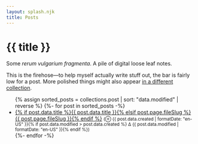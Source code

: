 ```yaml
---
layout: splash.njk
title: Posts
---
```

# {{ title }}
Some *rerum vulgarium fragmenta*. A pile of digital loose leaf notes.

This is the firehose—to help myself actually write stuff out, the bar is fairly low for a post. More polished things might also appear [in a different collection](/topics/).

<ul>
{% assign sorted_posts = collections.post | sort: "data.modified" | reverse %}
{%- for post in sorted_posts -%}
  <li>
    <a href="{{ post.url }}">{% if post.data.title %}{{ post.data.title }}{% elsif post.page.fileSlug %}{{ post.page.fileSlug }}{% endif %}</a>
    <small>
    (⊕ {{ post.data.created | formatDate: "en-US" }}{% if post.data.modified > post.data.created %}
    Δ {{ post.data.modified | formatDate: "en-US" }}{% endif %})</small>

  </li>
{%- endfor -%}
</ul>